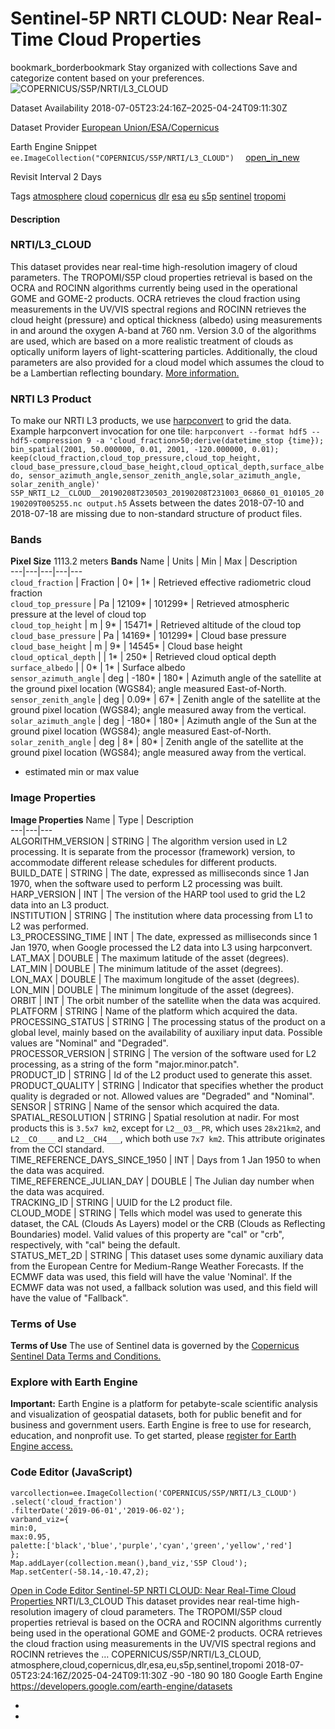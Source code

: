  
#  Sentinel-5P NRTI CLOUD: Near Real-Time Cloud Properties 
bookmark_borderbookmark Stay organized with collections  Save and categorize content based on your preferences. 
![COPERNICUS/S5P/NRTI/L3_CLOUD](https://developers.google.com/earth-engine/datasets/images/COPERNICUS/COPERNICUS_S5P_NRTI_L3_CLOUD_sample.png) 

Dataset Availability
    2018-07-05T23:24:16Z–2025-04-24T09:11:30Z 

Dataset Provider
     [ European Union/ESA/Copernicus ](https://sentinel.esa.int/web/sentinel/user-guides/sentinel-5p-tropomi) 

Earth Engine Snippet
     `    ee.ImageCollection("COPERNICUS/S5P/NRTI/L3_CLOUD")   ` [ open_in_new ](https://code.earthengine.google.com/?scriptPath=Examples:Datasets/COPERNICUS/COPERNICUS_S5P_NRTI_L3_CLOUD) 

Revisit Interval
    2 Days 

Tags
     [atmosphere](https://developers.google.com/earth-engine/datasets/tags/atmosphere) [cloud](https://developers.google.com/earth-engine/datasets/tags/cloud) [copernicus](https://developers.google.com/earth-engine/datasets/tags/copernicus) [dlr](https://developers.google.com/earth-engine/datasets/tags/dlr) [esa](https://developers.google.com/earth-engine/datasets/tags/esa) [eu](https://developers.google.com/earth-engine/datasets/tags/eu) [s5p](https://developers.google.com/earth-engine/datasets/tags/s5p) [sentinel](https://developers.google.com/earth-engine/datasets/tags/sentinel) [tropomi](https://developers.google.com/earth-engine/datasets/tags/tropomi)
#### Description
### NRTI/L3_CLOUD
This dataset provides near real-time high-resolution imagery of cloud parameters.
The TROPOMI/S5P cloud properties retrieval is based on the OCRA and ROCINN algorithms currently being used in the operational GOME and GOME-2 products. OCRA retrieves the cloud fraction using measurements in the UV/VIS spectral regions and ROCINN retrieves the cloud height (pressure) and optical thickness (albedo) using measurements in and around the oxygen A-band at 760 nm. Version 3.0 of the algorithms are used, which are based on a more realistic treatment of clouds as optically uniform layers of light-scattering particles. Additionally, the cloud parameters are also provided for a cloud model which assumes the cloud to be a Lambertian reflecting boundary. [More information.](http://www.tropomi.eu/data-products/cloud)
### NRTI L3 Product
To make our NRTI L3 products, we use [harpconvert](https://stcorp.github.io/harp/doc/html/harpconvert.html) to grid the data.
Example harpconvert invocation for one tile: `harpconvert --format hdf5 --hdf5-compression 9 -a 'cloud_fraction>50;derive(datetime_stop {time}); bin_spatial(2001, 50.000000, 0.01, 2001, -120.000000, 0.01); keep(cloud_fraction,cloud_top_pressure,cloud_top_height, cloud_base_pressure,cloud_base_height,cloud_optical_depth,surface_albedo, sensor_azimuth_angle,sensor_zenith_angle,solar_azimuth_angle, solar_zenith_angle)' S5P_NRTI_L2__CLOUD__20190208T230503_20190208T231003_06860_01_010105_20190209T005255.nc output.h5`
Assets between the dates 2018-07-10 and 2018-07-18 are missing due to non-standard structure of product files.
### Bands
**Pixel Size** 1113.2 meters 
**Bands**
Name | Units | Min | Max | Description  
---|---|---|---|---  
`cloud_fraction` | Fraction |  0*  |  1*  | Retrieved effective radiometric cloud fraction  
`cloud_top_pressure` | Pa |  12109*  |  101299*  | Retrieved atmospheric pressure at the level of cloud top  
`cloud_top_height` | m |  9*  |  15471*  | Retrieved altitude of the cloud top  
`cloud_base_pressure` | Pa |  14169*  |  101299*  | Cloud base pressure  
`cloud_base_height` | m |  9*  |  14545*  | Cloud base height  
`cloud_optical_depth` |  |  1*  |  250*  | Retrieved cloud optical depth  
`surface_albedo` |  |  0*  |  1*  | Surface albedo  
`sensor_azimuth_angle` | deg |  -180*  |  180*  | Azimuth angle of the satellite at the ground pixel location (WGS84); angle measured East-of-North.  
`sensor_zenith_angle` | deg |  0.09*  |  67*  | Zenith angle of the satellite at the ground pixel location (WGS84); angle measured away from the vertical.  
`solar_azimuth_angle` | deg |  -180*  |  180*  | Azimuth angle of the Sun at the ground pixel location (WGS84); angle measured East-of-North.  
`solar_zenith_angle` | deg |  8*  |  80*  | Zenith angle of the satellite at the ground pixel location (WGS84); angle measured away from the vertical.  
* estimated min or max value 
### Image Properties
**Image Properties**
Name | Type | Description  
---|---|---  
ALGORITHM_VERSION | STRING | The algorithm version used in L2 processing. It is separate from the processor (framework) version, to accommodate different release schedules for different products.  
BUILD_DATE | STRING | The date, expressed as milliseconds since 1 Jan 1970, when the software used to perform L2 processing was built.  
HARP_VERSION | INT | The version of the HARP tool used to grid the L2 data into an L3 product.  
INSTITUTION | STRING | The institution where data processing from L1 to L2 was performed.  
L3_PROCESSING_TIME | INT | The date, expressed as milliseconds since 1 Jan 1970, when Google processed the L2 data into L3 using harpconvert.  
LAT_MAX | DOUBLE | The maximum latitude of the asset (degrees).  
LAT_MIN | DOUBLE | The minimum latitude of the asset (degrees).  
LON_MAX | DOUBLE | The maximum longitude of the asset (degrees).  
LON_MIN | DOUBLE | The minimum longitude of the asset (degrees).  
ORBIT | INT | The orbit number of the satellite when the data was acquired.  
PLATFORM | STRING | Name of the platform which acquired the data.  
PROCESSING_STATUS | STRING | The processing status of the product on a global level, mainly based on the availability of auxiliary input data. Possible values are "Nominal" and "Degraded".  
PROCESSOR_VERSION | STRING | The version of the software used for L2 processing, as a string of the form "major.minor.patch".  
PRODUCT_ID | STRING | Id of the L2 product used to generate this asset.  
PRODUCT_QUALITY | STRING | Indicator that specifies whether the product quality is degraded or not. Allowed values are "Degraded" and "Nominal".  
SENSOR | STRING | Name of the sensor which acquired the data.  
SPATIAL_RESOLUTION | STRING | Spatial resolution at nadir. For most products this is `3.5x7 km2`, except for `L2__O3__PR`, which uses `28x21km2`, and `L2__CO____` and `L2__CH4___`, which both use `7x7 km2`. This attribute originates from the CCI standard.  
TIME_REFERENCE_DAYS_SINCE_1950 | INT | Days from 1 Jan 1950 to when the data was acquired.  
TIME_REFERENCE_JULIAN_DAY | DOUBLE | The Julian day number when the data was acquired.  
TRACKING_ID | STRING | UUID for the L2 product file.  
CLOUD_MODE | STRING | Tells which model was used to generate this dataset, the CAL (Clouds As Layers) model or the CRB (Clouds as Reflecting Boundaries) model. Valid values of this property are "cal" or "crb", respectively, with "cal" being the default.  
STATUS_MET_2D | STRING | This dataset uses some dynamic auxiliary data from the European Centre for Medium-Range Weather Forecasts. If the ECMWF data was used, this field will have the value 'Nominal'. If the ECMWF data was not used, a fallback solution was used, and this field will have the value of "Fallback".  
### Terms of Use
**Terms of Use**
The use of Sentinel data is governed by the [Copernicus Sentinel Data Terms and Conditions.](https://sentinel.esa.int/documents/247904/690755/Sentinel_Data_Legal_Notice)
### Explore with Earth Engine
**Important:** Earth Engine is a platform for petabyte-scale scientific analysis and visualization of geospatial datasets, both for public benefit and for business and government users. Earth Engine is free to use for research, education, and nonprofit use. To get started, please [register for Earth Engine access.](https://console.cloud.google.com/earth-engine)
### Code Editor (JavaScript)
```
varcollection=ee.ImageCollection('COPERNICUS/S5P/NRTI/L3_CLOUD')
.select('cloud_fraction')
.filterDate('2019-06-01','2019-06-02');
varband_viz={
min:0,
max:0.95,
palette:['black','blue','purple','cyan','green','yellow','red']
};
Map.addLayer(collection.mean(),band_viz,'S5P Cloud');
Map.setCenter(-58.14,-10.47,2);
```
[ Open in Code Editor ](https://code.earthengine.google.com/?scriptPath=Examples:Datasets/COPERNICUS/COPERNICUS_S5P_NRTI_L3_CLOUD)
[ Sentinel-5P NRTI CLOUD: Near Real-Time Cloud Properties ](https://developers.google.com/earth-engine/datasets/catalog/COPERNICUS_S5P_NRTI_L3_CLOUD)
NRTI/L3_CLOUD This dataset provides near real-time high-resolution imagery of cloud parameters. The TROPOMI/S5P cloud properties retrieval is based on the OCRA and ROCINN algorithms currently being used in the operational GOME and GOME-2 products. OCRA retrieves the cloud fraction using measurements in the UV/VIS spectral regions and ROCINN retrieves the …
COPERNICUS/S5P/NRTI/L3_CLOUD, atmosphere,cloud,copernicus,dlr,esa,eu,s5p,sentinel,tropomi 
2018-07-05T23:24:16Z/2025-04-24T09:11:30Z
-90 -180 90 180 
Google Earth Engine
https://developers.google.com/earth-engine/datasets
  * [ ](https://doi.org/https://sentinel.esa.int/web/sentinel/user-guides/sentinel-5p-tropomi)
  * [ ](https://doi.org/https://developers.google.com/earth-engine/datasets/catalog/COPERNICUS_S5P_NRTI_L3_CLOUD)



